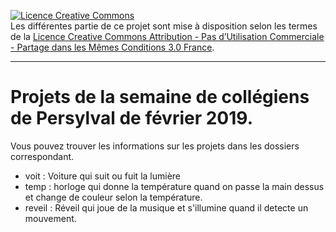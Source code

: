 ﻿<a rel="license" href="http://creativecommons.org/licenses/by-nc-sa/3.0/fr/"><img alt="Licence Creative Commons" style="border-width:0" src="https://i.creativecommons.org/l/by-nc-sa/3.0/fr/88x31.png" /></a><br />Les différentes partie de ce projet sont mise à disposition selon les termes de la <a rel="license" href="http://creativecommons.org/licenses/by-nc-sa/3.0/fr/">Licence Creative Commons Attribution - Pas d’Utilisation Commerciale - Partage dans les Mêmes Conditions 3.0 France</a>.

---
# Projets de la semaine de collégiens de Persylval de février 2019.
Vous pouvez trouver les informations sur les projets dans les dossiers correspondant.

- voit : Voiture qui suit ou fuit la lumière
- temp : horloge qui donne la température quand on passe la main dessus et change de couleur selon la température.
- reveil : Réveil qui joue de la musique et s'illumine quand il detecte un mouvement. 
